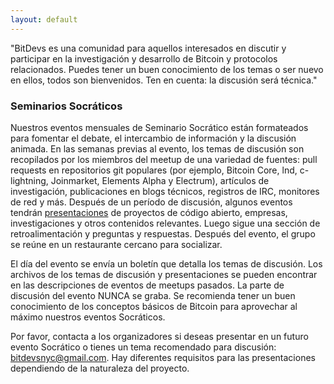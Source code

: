 ```yaml
---
layout: default
---
```


"BitDevs es una comunidad para aquellos interesados en discutir y participar en la investigación y desarrollo de Bitcoin y protocolos relacionados. Puedes tener un buen conocimiento de los temas o ser nuevo en ellos, todos son bienvenidos. Ten en cuenta: la discusión será técnica."

### Seminarios Socráticos

Nuestros eventos mensuales de Seminario Socrático están formateados para fomentar el debate, el intercambio de información y la discusión animada. En las semanas previas al evento, los temas de discusión son recopilados por los miembros del meetup de una variedad de fuentes: pull requests en repositorios git populares (por ejemplo, Bitcoin Core, lnd, c-lightning, Joinmarket, Elements Alpha y Electrum), artículos de investigación, publicaciones en blogs técnicos, registros de IRC, monitores de red y más. Después de un período de discusión, algunos eventos tendrán [presentaciones](https://bitdevs.org/presenter-guidelines/) de proyectos de código abierto, empresas, investigaciones y otros contenidos relevantes. Luego sigue una sección de retroalimentación y preguntas y respuestas. Después del evento, el grupo se reúne en un restaurante cercano para socializar.

El día del evento se envía un boletín que detalla los temas de discusión. Los archivos de los temas de discusión y presentaciones se pueden encontrar en las descripciones de eventos de meetups pasados. La parte de discusión del evento NUNCA se graba. Se recomienda tener un buen conocimiento de los conceptos básicos de Bitcoin para aprovechar al máximo nuestros eventos Socráticos.

Por favor, contacta a los organizadores si deseas presentar en un futuro evento Socrático o tienes un tema recomendado para discusión: bitdevsnyc@gmail.com. Hay diferentes requisitos para las presentaciones dependiendo de la naturaleza del proyecto.
